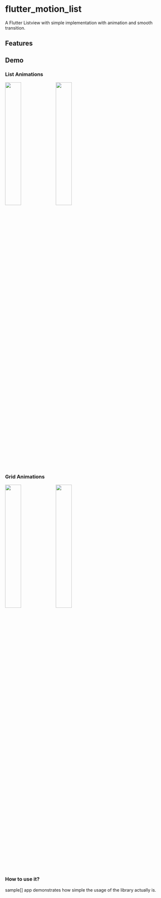 # flutter_motion_list

A Flutter Listview with simple implementation with animation and smooth transition.

## Features

## Demo

### List Animations
<img src="art/list.gif" width="32%"> <img src="art/list1.gif" width="32%"> 

### Grid Animations
<img src="art/grid.gif" width="32%"> <img src="art/grid1.gif" width="32%">

### How to use it?
sample[] app demonstrates how simple the usage of the library actually is.








